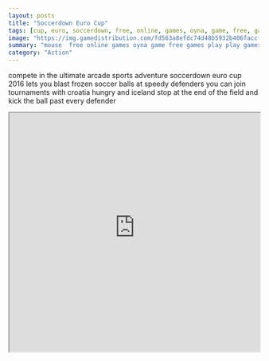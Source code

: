 ```yaml
---
layout: posts
title: "Soccerdown Euro Cup"
tags: [cup, euro, soccerdown, free, online, games, oyna, game, free, games, play, play, games]
image: "https://img.gamedistribution.com/fd563a8efdc74d48b5932b406faccf9b.jpg"
summary: "mouse  free online games oyna game free games play play games"
category: "Action"
---
```


compete in the ultimate arcade sports adventure soccerdown euro cup 2016 lets you blast frozen soccer balls at speedy defenders you can join tournaments with croatia hungry and iceland stop at the end of the field and kick the ball past every defender

<iframe width="100%" height="480px;" src="https://html5.gamedistribution.com/fd563a8efdc74d48b5932b406faccf9b/"></iframe>